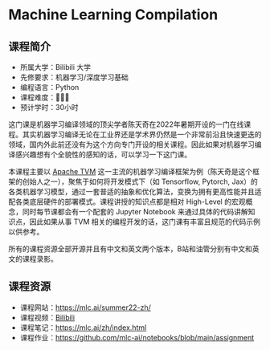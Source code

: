 # Machine Learning Compilation

## 课程简介

- 所属大学：Bilibili 大学
- 先修要求：机器学习/深度学习基础
- 编程语言：Python
- 课程难度：🌟🌟🌟
- 预计学时：30小时

<!-- 用一两段话介绍这门课程，内容包括但不限于：
   （1）课程覆盖的知识点范围
   （2）与同类课程相比它的优势与特点
   （3）学习这门课程的体验与感受
   （4）自学这门课的注意点（踩过的坑、难度预警等等）
   （5）... ...
-->

这门课是机器学习编译领域的顶尖学者陈天奇在2022年暑期开设的一门在线课程。其实机器学习编译无论在工业界还是学术界仍然是一个非常前沿且快速更迭的领域，国内外此前还没有为这个方向专门开设的相关课程。因此如果对机器学习编译感兴趣想有个全貌性的感知的话，可以学习一下这门课。

本课程主要以 [Apache TVM](https://tvm.apache.org/) 这一主流的机器学习编译框架为例（陈天奇是这个框架的创始人之一），聚焦于如何将开发模式下（如 Tensorflow, Pytorch, Jax）的各类机器学习模型，通过一套普适的抽象和优化算法，变换为拥有更高性能并且适配各类底层硬件的部署模式。课程讲授的知识点都是相对 High-Level 的宏观概念，同时每节课都会有一个配套的 Jupyter Notebook 来通过具体的代码讲解知识点，因此如果从事 TVM 相关的编程开发的话，这门课有丰富且规范的代码示例以供参考。

所有的课程资源全部开源并且有中文和英文两个版本，B站和油管分别有中文和英文的课程录影。

## 课程资源

- 课程网站：<https://mlc.ai/summer22-zh/>
- 课程视频：[Bilibili][Bilibili_link]
- 课程笔记：<https://mlc.ai/zh/index.html>
- 课程作业：<https://github.com/mlc-ai/notebooks/blob/main/assignment>

[Bilibili_link]: https://www.bilibili.com/video/BV15v4y1g7EU?spm_id_from=333.337.search-card.all.click&vd_source=a4d76d1247665a7e7bec15d15fd12349
